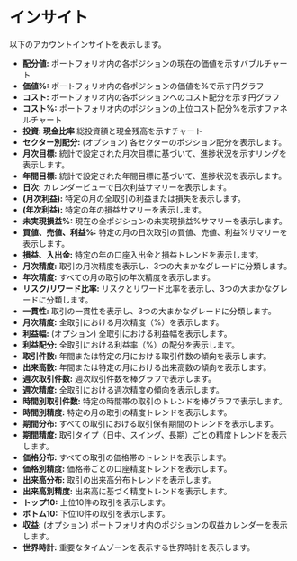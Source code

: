 # **インサイト**

以下のアカウントインサイトを表示します。
- **配分値:** ポートフォリオ内の各ポジションの現在の価値を示すバブルチャート
- **価値%:** ポートフォリオ内の各ポジションの価値を%で示す円グラフ
- **コスト:** ポートフォリオ内の各ポジションへのコスト配分を示す円グラフ
- **コスト%:** ポートフォリオ内のポジションの上位コスト配分%を示すファネルチャート
- **投資: 現金比率** 総投資額と現金残高を示すチャート
- **セクター別配分:** (オプション) 各セクターのポジション配分を表示します。
- **月次目標:** 統計で設定された月次目標に基づいて、進捗状況を示すリングを表示します。
- **年間目標:** 統計で設定された年間目標に基づいて、進捗状況を表示します。
- **日次:** カレンダービューで日次利益サマリーを表示します。
- **(月次利益):** 特定の月の全取引の利益または損失を表示します。
- **(年次利益):** 特定の年の損益サマリーを表示します。
- **未実現損益%:** 現在の全ポジションの未実現損益%サマリーを表示します。
- **買値、売値、利益%:** 特定の月の日次取引の買値、売値、利益%サマリーを表示します。
- **損益、入出金:** 特定の年の口座入出金と損益トレンドを表示します。
- **月次精度:** 取引の月次精度を表示し、3つの大まかなグレードに分類します。
- **年次精度:** すべての月の取引の年次精度を表示します。
- **リスク/リワード比率:** リスクとリワード比率を表示し、3つの大まかなグレードに分類します。
- **一貫性:** 取引の一貫性を表示し、3つの大まかなグレードに分類します。
- **月次精度:** 全取引における月次精度（%）を表示します。
- **利益幅:** (オプション) 全取引における利益幅を表示します。
- **利益配分:** 全取引における利益率（%）の配分を表示します。
- **取引件数:** 年間または特定の月における取引件数の傾向を表示します。
- **出来高数:** 年間または特定の月における出来高数の傾向を表示します。
- **週次取引件数:** 週次取引件数を棒グラフで表示します。
- **週次精度:** 全取引における週次精度の傾向を表示します。
- **時間別取引件数:** 特定の時間帯の取引のトレンドを棒グラフで表示します。
- **時間別精度:** 特定の月の取引の精度トレンドを表示します。
- **期間分布:** すべての取引における取引保有期間のトレンドを表示します。
- **期間精度:** 取引タイプ（日中、スイング、長期）ごとの精度トレンドを表示します。
- **価格分布:** すべての取引の価格帯のトレンドを表示します。
- **価格別精度:** 価格帯ごとの口座精度トレンドを表示します。
- **出来高分布:** 取引の出来高分布トレンドを表示します。
- **出来高別精度:** 出来高に基づく精度トレンドを表示します。
- **トップ10:** 上位10件の取引を表示します。
- **ボトム10:** 下位10件の取引を表示します。
- **収益:** (オプション) ポートフォリオ内のポジションの収益カレンダーを表示します。
- **世界時計:** 重要なタイムゾーンを表示する世界時計を表示します。

